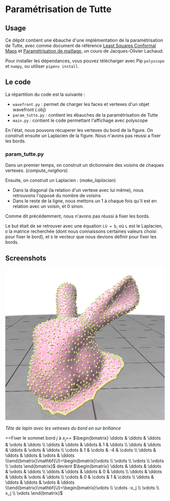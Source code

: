 # Paramétrisation de Tutte

## Usage

Ce dépôt contient une ébauche d'une implémentation de la paramétrisation de Tutte, avec comme document de référence [Least Squares Conformal Maps](https://members.loria.fr/Bruno.Levy/papers/LSCM_SIGGRAPH_2002.pdf) et [Paramétrisation de maillage](https://codimd.math.cnrs.fr/s/GGhM7E8DX#), un cours de Jacques-Olivier Lachaud.


Pour installer les dépendances, vous pouvez télécharger avec Pip `polyscope` et `numpy`, ou utiliser `pipenv install`.

## Le code

La répartition du code est la suivante : 
* `wavefront.py` : permet de charger les faces et vertexes d'un objet wavefront (.obj)
* `param_tutte.py` : contient les ébauches de la paramétrisation de Tutte
* `main.py` : contient le code permettant l'affichage avec polyscope

En l'état, nous pouvons récuperer les vertexes du bord de la figure. On construit ensuite un Laplacien de la figure.
Nous n'avons pas reussi a fixer les bords.

### param_tutte.py

Dans un premier temps, on construit un dictionnaire des voisins de chaques vertexes. (*compute_neighors*)

Ensuite, on construit un Laplacien : (*make_laplacian*)
* Dans la diagonal (la relation d'un vertexe avec lui même), nous retrouvons l'opposé du nombre de voisins
* Dans le reste de la ligne, nous mettons un 1 à chaque fois qu'il est en relation avec un voisin, et 0 sinon.

Comme dit précédemment, nous n'avons pas réussi à fixer les bords.

Le but était de se retrouver avec une équation `LU = b`, où `L` est le Laplacien, `U` la matrice recherchée (dont nous connaissons certaines valeurs choisi pour fixer le bord), et `b` le vecteur que nous devions définir pour fixer les bords.

## Screenshots

![Tête de lapin avec des bords](./bunnyhead.png)

*Tête de lapin avec les vetrexes du bord en sur brillance*

==Fixer le sommet bord $j$ à $x_j$==
$\begin{bmatrix} \ddots & \ddots & \ddots & \vdots & \ddots \\ \ddots & \ddots & \ddots & 1 & \ddots \\ \ddots & \ddots & \ddots & \vdots & \ddots \\ \cdots & 1 & \cdots & -4 & \cdots \\ \ddots & \ddots & \ddots & \vdots & \ddots \\\end{bmatrix}\mathbf{U}=\begin{bmatrix}\vdots \\ \vdots \\ \vdots \\ \vdots \\ \vdots \end{bmatrix}$ devient $\begin{bmatrix} \ddots & \ddots & \ddots & \vdots & \ddots \\ \ddots & \ddots & \ddots & 0 & \ddots \\ \ddots & \ddots & \ddots & \vdots & \ddots \\ \cdots & 0 & \cdots & 1 & \cdots \\ \ddots & \ddots & \ddots & \vdots & \ddots \\\end{bmatrix}\mathbf{U}=\begin{bmatrix}\vdots \\ \cdots -x_j \\ \vdots \\ x_j \\ \vdots \end{bmatrix}$ 